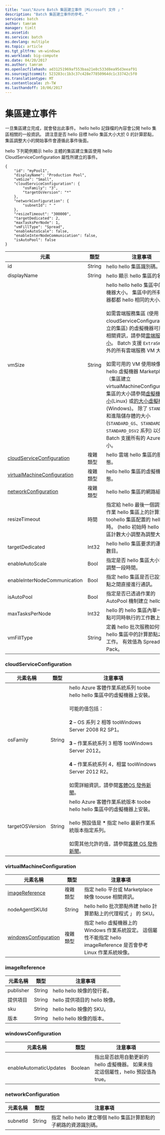 ```yaml
---
title: "aaa\"Azure Batch 集區建立事件 |Microsoft 文件 」"
description: "Batch 集區建立事件的參考。"
services: batch
author: tamram
manager: timlt
ms.assetid: 
ms.service: batch
ms.devlang: multiple
ms.topic: article
ms.tgt_pltfrm: vm-windows
ms.workload: big-compute
ms.date: 04/20/2017
ms.author: tamram
ms.openlocfilehash: ad31251969af553baa21e8c533d8ea95d3eeaf91
ms.sourcegitcommit: 523283cc1b3c37c428e77850964dc1c33742c5f0
ms.translationtype: MT
ms.contentlocale: zh-TW
ms.lasthandoff: 10/06/2017
---
```

# <a name="pool-create-event"></a>集區建立事件

 一旦集區建立完成，就會發出此事件。 hello hello 記錄檔的內容會公開 hello 集區相關的一般資訊。 請注意是否 hello 目標 hello 集區大小大於 0 的計算節點，集區調整大小的開始事件會遵循此事件後面。

 hello 下列範例顯示 hello 主體的集區建立集區使用 hello CloudServiceConfiguration 屬性所建立的事件。

```
{
    "id": "myPool1",
    "displayName": "Production Pool",
    "vmSize": "Small",
    "cloudServiceConfiguration": {
        "osFamily": "3",
        "targetOsVersion": "*"
    },
    "networkConfiguration": {
        "subnetId": " "
    },
    "resizeTimeout": "300000",
    "targetDedicated": 2,
    "maxTasksPerNode": 1,
    "vmFillType": "Spread",
    "enableAutoScale": false,
    "enableInterNodeCommunication": false,
    "isAutoPool": false
}
```

|元素|類型|注意事項|
|-------------|----------|-----------|
|id|String|hello hello 集區識別碼。|
|displayName|String|hello 顯示 hello 集區的名稱。|
|vmSize|String|hello hello hello 集區中的虛擬機器大小。 集區中的所有虛擬機器都都 hello 相同的大小。 <br/><br/> 如需雲端服務集區 (使用 cloudServiceConfiguration 建立的集區) 的虛擬機器可用大小相關資訊，請參閱[雲端服務的大小](http://azure.microsoft.com/documentation/articles/cloud-services-sizes-specs/)。 Batch 支援 `ExtraSmall` 以外的所有雲端服務 VM 大小。<br/><br/> 如需可用的 VM 使用映像從 hello 虛擬機器 Marketplace （集區建立 virtualMachineConfiguration） 集區的大小請參閱[虛擬機器的大小](https://azure.microsoft.com/documentation/articles/virtual-machines-linux-sizes/)(Linux) 或[的大小虛擬機器](https://azure.microsoft.com/documentation/articles/virtual-machines-windows-sizes/)(Windows)。 除了 `STANDARD_A0` 和進階儲存體的大小 (`STANDARD_GS`、`STANDARD_DS` 和 `STANDARD_DSV2` 系列) 以外，Batch 支援所有的 Azure VM 大小。|
|[cloudServiceConfiguration](#bk_csconf)|複雜類型|hello 雲端 hello 集區的服務組態。|
|[virtualMachineConfiguration](#bk_vmconf)|複雜類型|hello hello 集區的虛擬機器組態。|
|[networkConfiguration](#bk_netconf)|複雜類型|hello hello 集區的網路組態。|
|resizeTimeout|時間|指定給 hello 最後一個調整大小作業 hello 集區上的計算節點 toohello 集區配置的 hello 逾時。  (hello 初始時 hello 建立集區計數大小調整為調整大小。)|
|targetDedicated|Int32|hello hello 集區要求的運算節點數目。|
|enableAutoScale|Bool|指定是否 hello 集區大小會自動調整一段時間。|
|enableInterNodeCommunication|Bool|指定 hello 集區是否已設定的節點之間直接進行通訊。|
|isAutoPool|Bool|指定是否已透過作業的 AutoPool 機制建立 hello 集區。|
|maxTasksPerNode|Int32|hello 的 hello 集區內單一計算節點可同時執行的工作數上限。|
|vmFillType|String|定義 hello 批次服務如何散發 hello 集區中的計算節點之間的工作。 有效值為 Spread 或 Pack。|

###  <a name="bk_csconf"></a> cloudServiceConfiguration

|元素名稱|類型|注意事項|
|------------------|----------|-----------|
|osFamily|String|hello Azure 客體作業系統系列 toobe hello hello 集區中的虛擬機器上安裝。<br /><br /> 可能的值包括：<br /><br /> **2** – OS 系列 2 相等 tooWindows Server 2008 R2 SP1。<br /><br /> **3** – 作業系統系列 3 相等 tooWindows Server 2012。<br /><br /> **4** – 作業系統系列 4，相當 tooWindows Server 2012 R2。<br /><br /> 如需詳細資訊，請參閱[客體 ​OS 發佈新聞](https://azure.microsoft.com/documentation/articles/cloud-services-guestos-update-matrix/#releases)。|
|targetOSVersion|String|hello Azure 客體作業系統版本 toobe hello hello 集區中的虛擬機器上安裝。<br /><br /> hello 預設值是 **\*** 指定 hello 最新作業系統版本指定系列。<br /><br /> 如需其他允許的值，請參閱[客體 OS 發佈新聞](https://azure.microsoft.com/documentation/articles/cloud-services-guestos-update-matrix/#releases)。|

###  <a name="bk_vmconf"></a> virtualMachineConfiguration

|元素名稱|類型|注意事項|
|------------------|----------|-----------|
|[imageReference](#bk_imgref)|複雜類型|指定 hello 平台或 Marketplace 映像 toouse 相關資訊。|
|nodeAgentSKUId|String|hello hello 批次節點佈建 hello 計算節點上的代理程式 」 的 SKU。|
|[windowsConfiguration](#bk_winconf)|複雜類型|指定 hello 虛擬機器上的 Windows 作業系統設定。 這個屬性不能指定 hello imageReference 是否會參考 Linux 作業系統映像。|

###  <a name="bk_imgref"></a> imageReference

|元素名稱|類型|注意事項|
|------------------|----------|-----------|
|publisher|String|hello hello 映像的發行者。|
|提供項目|String|hello 提供項目的 hello 映像。|
|sku|String|hello hello 映像的 SKU。|
|版本|String|hello hello 映像的版本。|

###  <a name="bk_winconf"></a> windowsConfiguration

|元素名稱|類型|注意事項|
|------------------|----------|-----------|
|enableAutomaticUpdates|Boolean|指出是否啟用自動更新的 hello 虛擬機器。 如果未指定這個屬性，hello 預設值為 true。|

###  <a name="bk_netconf"></a> networkConfiguration

|元素名稱|類型|注意事項|
|------------------|--------------|----------|
|subnetId|String|指定 hello hello 建立哪個 hello 集區計算節點的子網路的資源識別碼。|
